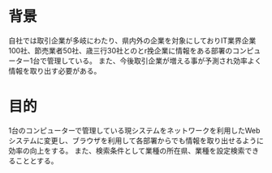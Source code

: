 # 背景 
 自社では取引企業が多岐にわたり、県内外の企業を対象にしておりIT業界企業100社、節売業者50社、歳三行30社とのとr挽企業に情報をある部署のコンピューター1台で管理している。
 また、今後取引企業が増える事が予測され効率よく情報を取り出す必要がある。
# 目的
1台のコンピューターで管理している現システムをネットワークを利用したWebシステムに変更し、ブラウザを利用して各部署からでも情報を取り出せるように効率の向上をする。
また、検索条件として業種の所在県、業種を設定検索できることとする。